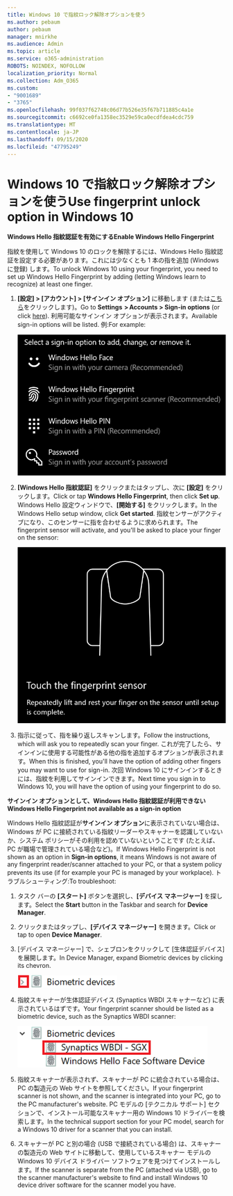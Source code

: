 ```yaml
---
title: Windows 10 で指紋ロック解除オプションを使う
ms.author: pebaum
author: pebaum
manager: mnirkhe
ms.audience: Admin
ms.topic: article
ms.service: o365-administration
ROBOTS: NOINDEX, NOFOLLOW
localization_priority: Normal
ms.collection: Adm_O365
ms.custom:
- "9001689"
- "3765"
ms.openlocfilehash: 99f037f62748c06d77b526e35f67b711885c4a1e
ms.sourcegitcommit: c6692ce0fa1358ec3529e59ca0ecdfdea4cdc759
ms.translationtype: MT
ms.contentlocale: ja-JP
ms.lasthandoff: 09/15/2020
ms.locfileid: "47795249"
---
```

# <a name="use-fingerprint-unlock-option-in-windows-10"></a><span data-ttu-id="47188-102">Windows 10 で指紋ロック解除オプションを使う</span><span class="sxs-lookup"><span data-stu-id="47188-102">Use fingerprint unlock option in Windows 10</span></span>

<span data-ttu-id="47188-103">**Windows Hello 指紋認証を有効にする**</span><span class="sxs-lookup"><span data-stu-id="47188-103">**Enable Windows Hello Fingerprint**</span></span>

<span data-ttu-id="47188-104">指紋を使用して Windows 10 のロックを解除するには、Windows Hello 指紋認証を設定する必要があります。これには少なくとも 1 本の指を追加 (Windows に登録) します。</span><span class="sxs-lookup"><span data-stu-id="47188-104">To unlock Windows 10 using your fingerprint, you need to set up Windows Hello Fingerprint by adding (letting Windows learn to recognize) at least one finger.</span></span> 

1. <span data-ttu-id="47188-105">**[設定] > [アカウント] > [サインイン オプション]** に移動します (または[こちら](ms-settings:signinoptions?activationSource=GetHelp)をクリックします)。</span><span class="sxs-lookup"><span data-stu-id="47188-105">Go to **Settings  > Accounts > Sign-in options** (or click [here](ms-settings:signinoptions?activationSource=GetHelp)).</span></span> <span data-ttu-id="47188-106">利用可能なサインイン オプションが表示されます。</span><span class="sxs-lookup"><span data-stu-id="47188-106">Available sign-in options will be listed.</span></span> <span data-ttu-id="47188-107">例:</span><span class="sxs-lookup"><span data-stu-id="47188-107">For example:</span></span>

    ![サインイン オプション。](media/sign-in-options.png)

2. <span data-ttu-id="47188-109">**[Windows Hello 指紋認証]** をクリックまたはタップし、次に **[設定]** をクリックします。</span><span class="sxs-lookup"><span data-stu-id="47188-109">Click or tap **Windows Hello Fingerprint**, then click **Set up**.</span></span> <span data-ttu-id="47188-110">Windows Hello 設定ウィンドウで、**[開始する]** をクリックします。</span><span class="sxs-lookup"><span data-stu-id="47188-110">In the Windows Hello setup window, click **Get started**.</span></span> <span data-ttu-id="47188-111">指紋センサーがアクティブになり、このセンサーに指を合わせるように求められます。</span><span class="sxs-lookup"><span data-stu-id="47188-111">The fingerprint sensor will activate, and you'll be asked to place your finger on the sensor:</span></span>

   ![指紋センサー。](media/fingerprint-sensor.png)

3. <span data-ttu-id="47188-113">指示に従って、指を繰り返しスキャンします。</span><span class="sxs-lookup"><span data-stu-id="47188-113">Follow the instructions, which will ask you to repeatedly scan your finger.</span></span> <span data-ttu-id="47188-114">これが完了したら、サインインに使用する可能性がある他の指を追加するオプションが表示されます。</span><span class="sxs-lookup"><span data-stu-id="47188-114">When this is finished, you'll have the option of adding other fingers you may want to use for sign-in.</span></span> <span data-ttu-id="47188-115">次回 Windows 10 にサインインするときには、指紋を利用してサインインできます。</span><span class="sxs-lookup"><span data-stu-id="47188-115">Next time you sign in to Windows 10, you will have the option of using your fingerprint to do so.</span></span>

<span data-ttu-id="47188-116">**サインイン オプションとして、Windows Hello 指紋認証が利用できない**</span><span class="sxs-lookup"><span data-stu-id="47188-116">**Windows Hello Fingerprint not available as a sign-in option**</span></span>

<span data-ttu-id="47188-117">Windows Hello 指紋認証が**サインイン オプション**に表示されていない場合は、Windows が PC に接続されている指紋リーダーやスキャナーを認識していないか、システム ポリシーがその利用を認めていないということです (たとえば、PC が職場で管理されている場合など)。</span><span class="sxs-lookup"><span data-stu-id="47188-117">If Windows Hello Fingerprint is not shown as an option in **Sign-in options**, it means Windows is not aware of any fingerprint reader/scanner attached to your PC, or that a system policy prevents its use (if for example your PC is managed by your workplace).</span></span> <span data-ttu-id="47188-118">トラブルシューティング:</span><span class="sxs-lookup"><span data-stu-id="47188-118">To troubleshoot:</span></span> 

1. <span data-ttu-id="47188-119">タスク バーの **[スタート]** ボタンを選択し、**[デバイス マネージャー]** を探します。</span><span class="sxs-lookup"><span data-stu-id="47188-119">Select the **Start** button in the Taskbar and search for **Device Manager**.</span></span>

2. <span data-ttu-id="47188-120">クリックまたはタップし、**[デバイス マネージャー]** を開きます。</span><span class="sxs-lookup"><span data-stu-id="47188-120">Click or tap to open **Device Manager**.</span></span>

3. <span data-ttu-id="47188-121">[デバイス マネージャー] で、シェブロンをクリックして [生体認証デバイス] を展開します。</span><span class="sxs-lookup"><span data-stu-id="47188-121">In Device Manager, expand Biometric devices by clicking its chevron.</span></span>

   ![生体認証デバイス。](media/biometric-devices.png)

4. <span data-ttu-id="47188-123">指紋スキャナーが生体認証デバイス (Synaptics WBDI スキャナーなど) に表示されているはずです。</span><span class="sxs-lookup"><span data-stu-id="47188-123">Your fingerprint scanner should be listed as a biometric device, such as the Synaptics WBDI scanner:</span></span>

   ![生体認証デバイス。](media/biometric-devices-expanded.png)

5. <span data-ttu-id="47188-125">指紋スキャナーが表示されず、スキャナーが PC に統合されている場合は、PC の製造元の Web サイトを参照してください。</span><span class="sxs-lookup"><span data-stu-id="47188-125">If your fingerprint scanner is not shown, and the scanner is integrated into your PC, go to the PC manufacturer's website.</span></span> <span data-ttu-id="47188-126">PC モデルの [テクニカル サポート] セクションで、インストール可能なスキャナー用の Windows 10 ドライバーを検索します。</span><span class="sxs-lookup"><span data-stu-id="47188-126">In the technical support section for your PC model, search for a Windows 10 driver for a scanner that you can install.</span></span>

6. <span data-ttu-id="47188-127">スキャナーが PC と別の場合 (USB で接続されている場合) は、スキャナーの製造元の Web サイトに移動して、使用しているスキャナー モデルの Windows 10 デバイス ドライバー ソフトウェアを見つけてインストールします。</span><span class="sxs-lookup"><span data-stu-id="47188-127">If the scanner is separate from the PC (attached via USB), go to the scanner manufacturer's website to find and install Windows 10 device driver software for the scanner model you have.</span></span>
